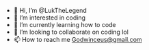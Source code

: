 - 👋 Hi, I’m @LukTheLegend
- 👀 I’m interested in coding
- 🌱 I’m currently learning how to code
- 💞️ I’m looking to collaborate on coding lol
- 📫 How to reach me Godwinceus@gmail.com

<!---
LukTheLegend/LukTheLegend is a ✨ special ✨ repository because its `README.md` (this file) appears on your GitHub profile.
You can click the Preview link to take a look at your changes.
--->
